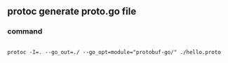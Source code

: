 ## protoc generate proto.go file
### command
```shell

protoc -I=. --go_out=./ --go_opt=module="protobuf-go/" ./hello.proto
```